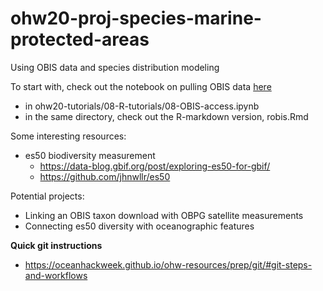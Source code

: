 # ohw20-proj-species-marine-protected-areas

Using OBIS data and species distribution modeling

To start with, check out the notebook on pulling OBIS data [here](https://github.com/oceanhackweek/ohw20-tutorials/blob/master/08-R-tutorials/08-OBIS-access.ipynb)
 - in ohw20-tutorials/08-R-tutorials/08-OBIS-access.ipynb
 - in the same directory, check out the R-markdown version, robis.Rmd
 
Some interesting resources:
 - es50 biodiversity measurement 
   - https://data-blog.gbif.org/post/exploring-es50-for-gbif/
   - https://github.com/jhnwllr/es50

Potential projects:
 - Linking an OBIS taxon download with OBPG satellite measurements
 - Connecting es50 diversity with oceanographic features

**Quick git instructions**
 - https://oceanhackweek.github.io/ohw-resources/prep/git/#git-steps-and-workflows
